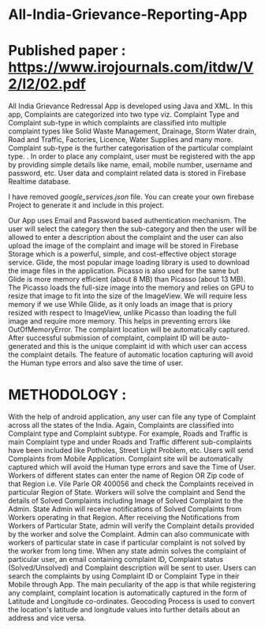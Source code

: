 # All-India-Grievance-Reporting-App 

# Published paper : https://www.irojournals.com/itdw/V2/I2/02.pdf

All India Grievance Redressal App is developed using Java and XML. In this app, Complaints are categorized into two type viz. Complaint Type and Complaint sub-type in which complaints are classified into multiple complaint types like Solid Waste Management, Drainage, Storm Water drain, Road and Traffic, Factories, Licence, Water Supplies and many more. Complaint sub-type is the further categorisation of the particular complaint type. . In order to place any complaint, user must be registered with the app by providing simple details like name, email, mobile number, username and password, etc. User data and complaint related data is stored in Firebase Realtime database.

I have removed *google_services.json* file. You can create your own firebase Project to generate it and include in this project.

Our App uses Email and Password based authentication mechanism. The user will select the category then the sub-category and then the user will be allowed to enter a description about the complaint and the user can also upload the image of the complaint and image will be stored in Firebase Storage which is a powerful, simple, and cost-effective object storage service. Glide, the most popular image loading library is used to download the image files in the application. Picasso is also used for the same but Glide is more memory efficient (about 8 MB) than Picasso (about 13 MB). The Picasso loads the full-size image into the memory and relies on GPU to resize that image to fit into the size of the ImageView. We will require less memory if we use While Glide, as it only loads an image that is priory resized with respect to ImageView, unlike Picasso than loading the full image and require more memory. This helps in preventing errors like OutOfMemoryError. The complaint location will be automatically captured. After successful submission of complaint, complaint ID will be auto-generated and this is the unique complaint id with which user can access the complaint details. The feature of automatic location capturing will avoid the Human type errors and also save the time of user.

# METHODOLOGY : 

With the help of android application, any user can file any type of Complaint across all the states of the India. Again, Complaints are classified into Complaint type and Complaint subtype. For example, Roads and Traffic is main Complaint type and under Roads and Traffic different sub-complaints have been included like Potholes, Street Light Problem, etc. Users will send Complaints from Mobile Application. Complaint site will be automatically captured which will avoid the Human type errors and save the Time of User. Workers of different states can enter the name of Region OR Zip code of that Region i.e. Vile Parle OR 400056 and check the Complaints received in particular Region of State. Workers will solve the complaint and Send the details of Solved Complaints including Image of Solved Complaint to the Admin. State Admin will receive notifications of Solved Complaints from Workers operating in that Region. After receiving the Notifications from Workers of Particular State, admin will verify the Complaint details provided by the worker and solve the Complaint. Admin can also communicate with workers of particular state in case if particular complaint is not solved by the worker from long time. When any state admin solves the complaint of particular user, an email containing complaint ID, Complaint status (Solved/Unsolved) and Complaint description will be sent to user. Users can search the complaints by using Complaint ID or Complaint Type in their Mobile through App. The main peculiarity of the app is that while registering any complaint, complaint location is automatically captured in the form of Latitude and Longitude co-ordinates. Geocoding Process is used to convert the location's latitude and longitude values into further details about an address and vice versa. 
         

